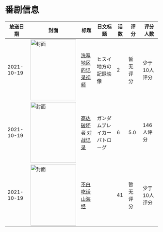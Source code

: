 # 番剧信息

|放送日期|封面|标题|日文标题|话数|评分|评分人数|
|---|---|---|---|---|---|---|
|2021-10-19|<img src="https://lain.bgm.tv/pic/cover/c/e6/c0/421422_Q5xQM.jpg" alt="封面" style="width:150px;height:200px;object-fit:cover;">|[洗翠地区的记录视频](https://bangumi.tv/subject/421422)|ヒスイ地方の記録映像|2|暂无评分|少于10人评分|
|2021-10-19|<img src="https://lain.bgm.tv/pic/cover/c/7d/67/339095_QTc8t.jpg" alt="封面" style="width:150px;height:200px;object-fit:cover;">|[高达破坏者 对战记录](https://bangumi.tv/subject/339095)|ガンダムブレイカー バトローグ|6|5.0|146人评分|
|2021-10-19|<img src="https://lain.bgm.tv/pic/cover/c/94/50/386440_9fx1L.jpg" alt="封面" style="width:150px;height:200px;object-fit:cover;">|[不白吃话山海经](https://bangumi.tv/subject/386440)||41|暂无评分|少于10人评分|
